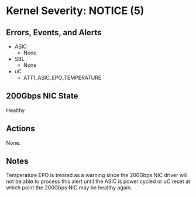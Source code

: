 # Kernel Severity: NOTICE (5)

## Errors, Events, and Alerts

* ASIC
  * None
* SBL
  * None
* uC
  * ATT1_ASIC_EPO_TEMPERATURE

## 200Gbps NIC State

Healthy

## Actions

None.

## Notes

Temperature EPO is treated as a warning since the 200Gbps NIC driver will not be able to process this alert until the ASIC is power cycled or uC reset at which point the 200Gbps NIC may be healthy again.

